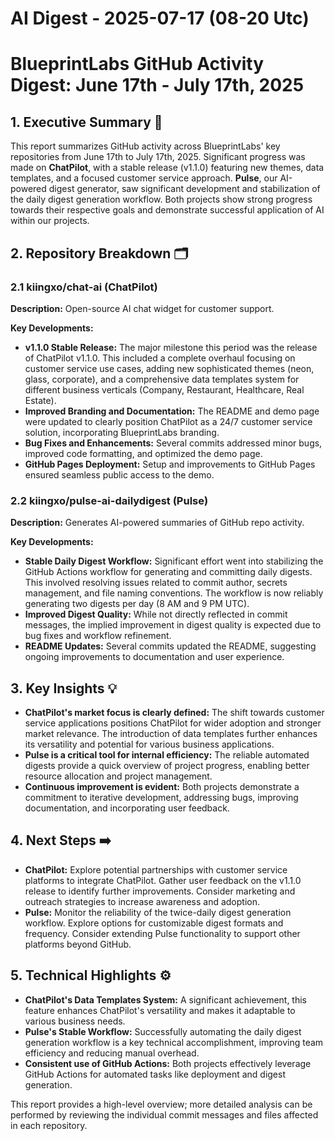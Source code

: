 # AI Digest - 2025-07-17 (08-20 Utc)

# BlueprintLabs GitHub Activity Digest: June 17th - July 17th, 2025

## 1. Executive Summary 🚀

This report summarizes GitHub activity across BlueprintLabs' key repositories from June 17th to July 17th, 2025.  Significant progress was made on **ChatPilot**, with a stable release (v1.1.0) featuring new themes, data templates, and a focused customer service approach.  **Pulse**, our AI-powered digest generator, saw significant development and stabilization of the daily digest generation workflow.  Both projects show strong progress towards their respective goals and demonstrate successful application of AI within our projects.


## 2. Repository Breakdown 🗂️

### 2.1 kiingxo/chat-ai (ChatPilot)

**Description:** Open-source AI chat widget for customer support.

**Key Developments:**

* **v1.1.0 Stable Release:**  The major milestone this period was the release of ChatPilot v1.1.0. This included a complete overhaul focusing on customer service use cases, adding new sophisticated themes (neon, glass, corporate), and a comprehensive data templates system for different business verticals (Company, Restaurant, Healthcare, Real Estate).
* **Improved Branding and Documentation:**  The README and demo page were updated to clearly position ChatPilot as a 24/7 customer service solution, incorporating BlueprintLabs branding.
* **Bug Fixes and Enhancements:** Several commits addressed minor bugs, improved code formatting, and optimized the demo page.
* **GitHub Pages Deployment:**  Setup and improvements to GitHub Pages ensured seamless public access to the demo.


### 2.2 kiingxo/pulse-ai-dailydigest (Pulse)

**Description:** Generates AI-powered summaries of GitHub repo activity.

**Key Developments:**

* **Stable Daily Digest Workflow:**  Significant effort went into stabilizing the GitHub Actions workflow for generating and committing daily digests.  This involved resolving issues related to commit author, secrets management, and file naming conventions.  The workflow is now reliably generating two digests per day (8 AM and 9 PM UTC).
* **Improved Digest Quality:**  While not directly reflected in commit messages, the implied improvement in digest quality is expected due to bug fixes and workflow refinement.
* **README Updates:** Several commits updated the README, suggesting ongoing improvements to documentation and user experience.


## 3. Key Insights 💡

* **ChatPilot's market focus is clearly defined:** The shift towards customer service applications positions ChatPilot for wider adoption and stronger market relevance. The introduction of data templates further enhances its versatility and potential for various business applications.
* **Pulse is a critical tool for internal efficiency:** The reliable automated digests provide a quick overview of project progress, enabling better resource allocation and project management.
* **Continuous improvement is evident:** Both projects demonstrate a commitment to iterative development, addressing bugs, improving documentation, and incorporating user feedback.

## 4. Next Steps ➡️

* **ChatPilot:**  Explore potential partnerships with customer service platforms to integrate ChatPilot.  Gather user feedback on the v1.1.0 release to identify further improvements. Consider marketing and outreach strategies to increase awareness and adoption.
* **Pulse:** Monitor the reliability of the twice-daily digest generation workflow. Explore options for customizable digest formats and frequency.  Consider extending Pulse functionality to support other platforms beyond GitHub.

## 5. Technical Highlights ⚙️

* **ChatPilot's Data Templates System:**  A significant achievement, this feature enhances ChatPilot's versatility and makes it adaptable to various business needs.
* **Pulse's Stable Workflow:** Successfully automating the daily digest generation workflow is a key technical accomplishment, improving team efficiency and reducing manual overhead.
* **Consistent use of GitHub Actions:** Both projects effectively leverage GitHub Actions for automated tasks like deployment and digest generation.


This report provides a high-level overview; more detailed analysis can be performed by reviewing the individual commit messages and files affected in each repository.
